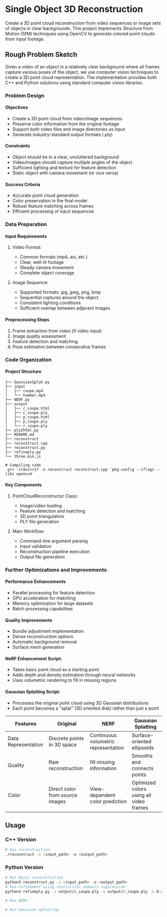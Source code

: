 # Single Object 3D Reconstruction

Create a 3D point cloud reconstruction from video sequences or image sets of objects in clear backgrounds. This project implements Structure from Motion (SfM) techniques using OpenCV to generate colored point clouds from input footage.

## Rough Problem Sketch

Given a video of an object in a relatively clear background where all frames capture various poses of the object, we use computer vision techniques to create a 3D point cloud representation. The implementation provides both C++ and Python solutions using standard computer vision libraries.

### Problem Design

#### Objectives
- Create a 3D point cloud from video/image sequences
- Preserve color information from the original footage
- Support both video files and image directories as input
- Generate industry-standard output formats (.ply)

#### Constraints
- Object should be in a clear, uncluttered background
- Video/images should capture multiple angles of the object
- Sufficient lighting and texture for feature detection
- Static object with camera movement (or vice versa)

#### Success Criteria
- Accurate point cloud generation
- Color preservation in the final model
- Robust feature matching across frames
- Efficient processing of input sequences

### Data Preparation

#### Input Requirements
1. Video Format:
   - Common formats (mp4, avi, etc.)
   - Clear, well-lit footage
   - Steady camera movement
   - Complete object coverage

2. Image Sequence:
   - Supported formats: jpg, jpeg, png, bmp
   - Sequential captures around the object
   - Consistent lighting conditions
   - Sufficient overlap between adjacent images

#### Preprocessing Steps
1. Frame extraction from video (if video input)
2. Image quality assessment
3. Feature detection and matching
4. Pose estimation between consecutive frames

### Code Organization

#### Project Structure
```shell
├── GaussianSplat.py
├── input
│   ├── coupe.mp4
│   └── hummer.mp4
├── NERF.py
├── output
│   ├── c_coupe.html
│   ├── c_coupe.ply
│   ├── p_coupe.html
│   ├── p_coupe.ply
│   └── r_coupe.ply
├── ply2html.py
├── README.md
├── reconstruct
├── reconstruct.cpp
├── reconstruct.py
├── refineply.py
└── three.min.js
```

```shell
# Compiling code
 g++ -std=c++17 -o reconstruct reconstruct.cpp `pkg-config --cflags --libs opencv4`
```
#### Key Components
1. PointCloudReconstructor Class:
   - Image/video loading
   - Feature detection and matching
   - 3D point triangulation
   - PLY file generation

2. Main Workflow:
   - Command-line argument parsing
   - Input validation
   - Reconstruction pipeline execution
   - Output file generation

### Further Optimizations and Improvements

#### Performance Enhancements
- Parallel processing for feature detection
- GPU acceleration for matching
- Memory optimization for large datasets
- Batch processing capabilities

#### Quality Improvements
- Bundle adjustment implementation
- Dense reconstruction options
- Automatic background removal
- Surface mesh generation

#### NeRF Enhancement Script:
- Takes basic point cloud as a starting point
- Adds depth and density estimation through neural networks
- Uses volumetric rendering to fill in missing regions

#### Gaussian Splatting Script:
- Processes the original point cloud using 3D Gaussian distributions
- Each point becomes a "splat" (3D oriented disk) rather than just a point


Features  | Original | NERF | Gaussian Splatting |
--------------------|----------|------|---------------------|
Data Representation | Discrete points in 3D space| Continuous volumetric representation| Surface-oriented ellipsoids|
Quality | Raw reconstruction | fill missing information | Smooths and connects points|
Color | Direct color from source images | View-dependent color prediction| Optimized colors using all video frames|


## Usage

### C++ Version
```bash
# Run reconstruction
./reconstruct -i <input_path> -o <output_path>
```

### Python Version
```bash
# Run Basic reconstruction
python3 reconstruct.py -i <input_path> -o <output_path>
# Run refinement using statistical anomaly suppression
python3 refineply.py -i output/c_coupe.ply -o output/r_coupe.ply -s 0.2

# Run NERF

# Run Gaussian splatting
```